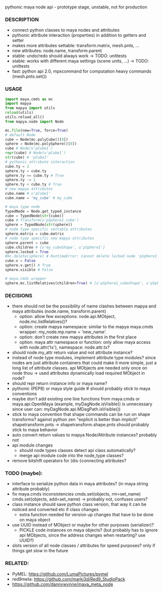 pythonic maya node api - prototype stage, unstable, not for production


### DESCRIPTION
* connect python classes to maya nodes and attributes
* pythonic attribute interaction (properties) in addition to getters and setter
* makes more attributes settable: transform.matrix, mesh.pnts, ...
* new attributes: node.name, transform.parent
* stable: undo/redo should always work -> TODO: unittests
* stable: works with different maya settings (scene units, ...)  -> TODO: unittests
* fast: python api 2.0, mpxcommand for computation heavy commands (mesh.pnts.set())

### USAGE
```python
import maya.cmds as mc
import mapya
from mapya import utils
reload(utils)
utils.reload_all()
from mapya.node import Node

mc.file(new=True, force=True)
# default Node
cube = Node(mc.polyCube()[0])
sphere = Node(mc.polySphere()[0])
cube # Node(u'pCube1')
repr(cube) # Node(u'pCube1')
str(cube) # 'pCube1'
# pythonic attribute interaction
cube.ty = 2
sphere.ty = cube.ty
sphere.ty == cube.ty # True
sphere.ty -= 1
sphere.ty < cube.ty # True
# new mapya attributes
cube.name # u'pCube1'
cube.name = 'my_cube' # my_cube

# maya type node 
TypedNode = Node.get_typed_instance
cube = TypedNode(str(cube))
cube # Transform(u'pSphere1_cube')
sphere = TypedNode(str(sphere))
# node type specific settable attributes
sphere.matrix = cube.matrix
# node type specific new mapya attributes
sphere.parent = cube
cube.children # [u'my_cubeShape', u'pSphere1']
sphere.locked = True
#mc.delete(sphere) # RuntimeError: Cannot delete locked node 'pSphere1'. # 
cube.v = False
sphere.v.get() # True
sphere.visible # False

# maya.cmds wrapper
sphere.mc.listRelatives(children=True) # [u'pSphere1_cubeShape', u'pSphere1']
```

### DECISIONS
* there should not be the possibility of name clashes between mapya and maya attributes (node.name, transform.parent) 
  * option: allow few exceptions: node.api.MObject, node.mc.listRelatives()?
  * option: create mapya namespace: similar to the mapya maya.cmds wrapper: my_node.mp.name = 'new_name'.
  * option: don't create new mapya attributes in the first place
  * option: maya attr namespace or function: only allow maya access with node.attr('tx'), namespace: node.attr.tx?
* should node.my_attr return value and not attribute instance?
* instead of node type modules, implement attribute type modules? since nodes are just attribute containers that could make it more simple, just a long list of attribute classes. api MObjects are needed only once on node thou -> used attributes dynamically load required MObject in node?
* should repr return instance info or maya name?
* pythonic (PEP8) or maya style guide # should probably stick to maya conventions
* maybe don't add existing one line functions from maya.cmds or maya.api.OpenMaya (example, myDagNode.isVisible() is unnecessary since user can: myDagNode.api.MDagPath.isVisible())
* stick to maya convention that shape commands can be run on shape transforms? against python zen "explicit is better than implicit" shapetransform.pnts -> shapetransform.shape.pnts should probably stick to maya behavior
* auto convert return values to mapya Node/Attribute instances? probably not
* api module changes
  * should node types classes detect api class automatically?
  * merge api module code into the node_type classes?
* remove bitshift operators for (dis-)connecting attributes?


### TODO (maybe):
* interface to serialize python data in maya attributes? (in maya string attribute probably)
* fix maya.cmds inconsistencies cmds.set(objects, rm=set_name) cmds.set(objects, add=set_name) -> probably not, confuses users?
* class instance should save python class version, that way it can be noticed and converted etc if class changes
  * extra function needed for version up changes that have to be done on maya object
* use UUID instead of MObject or maybe for other purposes (serializer)?
  * PICKLE code instances on maya objects? (but probably has to ignore api MObjects, since the address changes when restarting? use UUID?)
* slots version of all node classes / attributes for speed purposes? only if things get slow in the future


### RELATED:
* PyMEL: https://github.com/LumaPictures/pymel
* red9meta: https://github.com/markj3d/Red9_StudioPack
* https://github.com/dannywynne/maya_meta_node
